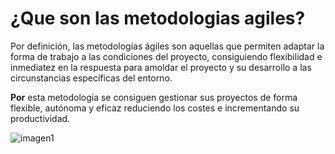# ¿Que son las metodologias agiles?
Por definición, las metodologías ágiles son aquellas que permiten adaptar la forma de trabajo a las condiciones del proyecto, consiguiendo flexibilidad e inmediatez en la respuesta para amoldar el proyecto y su desarrollo a las circunstancias específicas del entorno.  

**Por** esta metodología se consiguen gestionar sus proyectos de forma flexible, autónoma y eficaz reduciendo los costes e incrementando su productividad. 

![imagen1](C:\Users\240\Desktop\IngenieriaDeSoftware\InvestigacionesBonus "Metodologias Agiles")